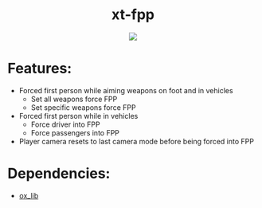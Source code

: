<div align="center">
  <h1>xt-fpp</h1>
  <a href="https://dsc.gg/xtdev"> <img align="center" src="https://user-images.githubusercontent.com/101474430/233859688-2b3b9ecc-41c8-41a6-b2e3-a9f1aad473ee.gif"/></a><br>
</div>

# Features:
- Forced first person while aiming weapons on foot and in vehicles
    - Set all weapons force FPP
    - Set specific weapons force FPP
- Forced first person while in vehicles
    - Force driver into FPP
    - Force passengers into FPP
- Player camera resets to last camera mode before being forced into FPP


# Dependencies:
- [ox_lib](https://github.com/overextended/ox_lib/releases)